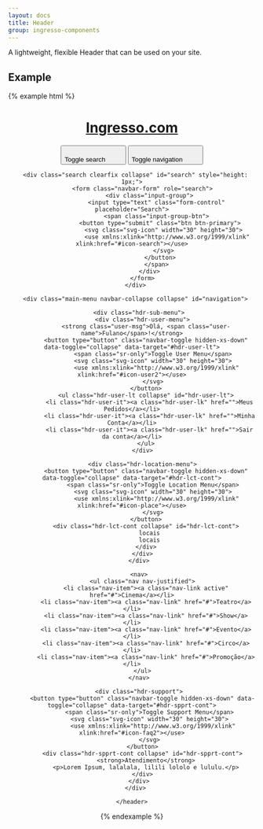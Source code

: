 ```yaml
---
layout: docs
title: Header
group: ingresso-components
---
```


A lightweight, flexible Header that can be used on your site.

## Example

{% example html %}
    <header id="header" class="container-fluid">
      <div class="navbar-brand">
        <h1><a class="hdr-logo" href="">Ingresso.com</a></h1>
      </div>
      <div class="navbar-buttons pull-xs-right">
        <button type="button" class="navbar-toggle hidden-sm-up" data-toggle="collapse" data-target="#search">
                <span class="sr-only">Toggle search</span>
                <svg class="svg-icon" width="30" height="30">
                  <use xmlns:xlink="http://www.w3.org/1999/xlink" xlink:href="#icon-search"></use>
                </svg>
          </button>
          <button type="button" class="navbar-toggle collapsed hidden-sm-up" data-toggle="collapse" data-target="#navigation">
              <span class="sr-only">Toggle navigation</span>
              <svg class="svg-icon" width="30" height="30">
                <use xmlns:xlink="http://www.w3.org/1999/xlink" xlink:href="#icon-icon-menu"></use>
              </svg>
          </button>
      </div>

      <div class="search clearfix collapse" id="search" style="height: 1px;">
          <form class="navbar-form" role="search">
              <div class="input-group">
                  <input type="text" class="form-control" placeholder="Search">
                  <span class="input-group-btn">
                    <button type="submit" class="btn btn-primary">
                      <svg class="svg-icon" width="30" height="30">
                        <use xmlns:xlink="http://www.w3.org/1999/xlink" xlink:href="#icon-search"></use>
                      </svg>
                    </button>
                  </span>
              </div>
          </form>
      </div>

      <div class="main-menu navbar-collapse collapse" id="navigation">
        
        <div class="hdr-sub-menu">
          <div class="hdr-user-menu">
            <strong class="user-msg">Olá, <span class="user-name">Fulano</span>!</strong>
            <button type="button" class="navbar-toggle hidden-xs-down" data-toggle="collapse" data-target="#hdr-user-lt">
                <span class="sr-only">Toggle User Menu</span>
                <svg class="svg-icon" width="30" height="30">
                  <use xmlns:xlink="http://www.w3.org/1999/xlink" xlink:href="#icon-user2"></use>
                </svg>
            </button>
            <ul class="hdr-user-lt collapse" id="hdr-user-lt">
              <li class="hdr-user-it"><a class="hdr-user-lk" href="">Meus Pedidos</a></li>
              <li class="hdr-user-it"><a class="hdr-user-lk" href="">Minha Conta</a></li>
              <li class="hdr-user-it"><a class="hdr-user-lk" href="">Sair da conta</a></li>
            </ul>
          </div>

          <div class="hdr-location-menu">
            <button type="button" class="navbar-toggle hidden-xs-down" data-toggle="collapse" data-target="#hdr-lct-cont">
                <span class="sr-only">Toggle Location Menu</span>
                <svg class="svg-icon" width="30" height="30">
                  <use xmlns:xlink="http://www.w3.org/1999/xlink" xlink:href="#icon-place"></use>
                </svg>
            </button>
            <div class="hdr-lct-cont collapse" id="hdr-lct-cont">
              locais
              locais
            </div>
          </div>
        </div>

        <nav>
          <ul class="nav nav-justified">
            <li class="nav-item"><a class="nav-link active" href="#">Cinema</a></li>
            <li class="nav-item"><a class="nav-link" href="#">Teatro</a></li>
            <li class="nav-item"><a class="nav-link" href="#">Show</a></li>
            <li class="nav-item"><a class="nav-link" href="#">Evento</a></li>
            <li class="nav-item"><a class="nav-link" href="#">Circo</a></li>
            <li class="nav-item"><a class="nav-link" href="#">Promoção</a></li>
          </ul>
        </nav>

        <div class="hdr-support">
          <button type="button" class="navbar-toggle hidden-xs-down" data-toggle="collapse" data-target="#hdr-spprt-cont">
              <span class="sr-only">Toggle Support Menu</span>
              <svg class="svg-icon" width="30" height="30">
                <use xmlns:xlink="http://www.w3.org/1999/xlink" xlink:href="#icon-faq2"></use>
              </svg>
          </button>
          <div class="hdr-spprt-cont collapse" id="hdr-spprt-cont">
            <strong>Atendimento</strong>
            <p>Lorem Ipsum, lalalala, lilili lololo e lululu.</p>
          </div>
        </div>
      </div>

    </header>
{% endexample %}

